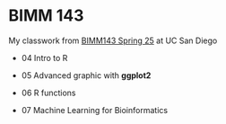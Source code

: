 # BIMM 143
My classwork from [BIMM143 Spring 25](https://bioboot.github.io/bimm143_S25/) at UC San Diego

- 04 Intro to R

- 05 Advanced graphic with **ggplot2**

- 06 R functions

- 07 Machine Learning for Bioinformatics
